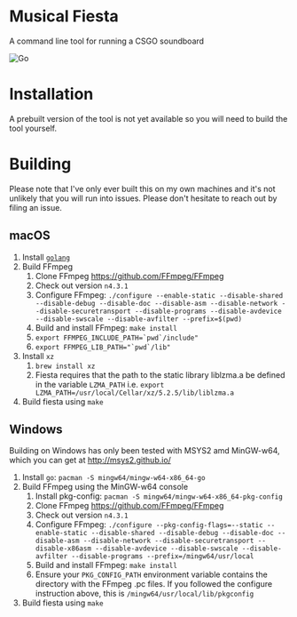 # Musical Fiesta
A command line tool for running a CSGO soundboard

![Go](https://github.com/rpecka/musical-fiesta/workflows/Go/badge.svg?branch=master)

# Installation
A prebuilt version of the tool is not yet available so you will need to build the tool yourself.

# Building
Please note that I've only ever built this on my own machines and it's not unlikely that you will run into issues. Please don't hesitate to reach out by filing an issue.
## macOS
1. Install [`golang`](https://golang.org/dl/)
2. Build FFmpeg
	1. Clone FFmpeg https://github.com/FFmpeg/FFmpeg
	2. Check out version `n4.3.1`
	3. Configure FFmpeg: `./configure --enable-static --disable-shared --disable-debug --disable-doc --disable-asm --disable-network --disable-securetransport --disable-programs --disable-avdevice --disable-swscale --disable-avfilter --prefix=$(pwd)`
	4. Build and install FFmpeg: `make install`
	5. ``export FFMPEG_INCLUDE_PATH=`pwd`/include"``
	6. ``export FFMPEG_LIB_PATH="`pwd`/lib"``
3. Install `xz`
	1. `brew install xz`
	2. Fiesta requires that the path to the static library liblzma.a be defined in the variable `LZMA_PATH` i.e. `export LZMA_PATH=/usr/local/Cellar/xz/5.2.5/lib/liblzma.a`
4. Build fiesta using `make`

## Windows
Building on Windows has only been tested with MSYS2 amd MinGW-w64, which you can get at http://msys2.github.io/

1. Install `go`: `pacman -S mingw64/mingw-w64-x86_64-go`
2. Build FFmpeg using the MinGW-w64 console
	1. Install pkg-config: `pacman -S mingw64/mingw-w64-x86_64-pkg-config`
	2. Clone FFmpeg https://github.com/FFmpeg/FFmpeg
	3. Check out version `n4.3.1`
	4. Configure FFmpeg: `./configure --pkg-config-flags=--static --enable-static --disable-shared --disable-debug --disable-doc --disable-asm --disable-network --disable-securetransport --disable-x86asm --disable-avdevice --disable-swscale --disable-avfilter --disable-programs --prefix=/mingw64/usr/local`
	5. Build and install FFmpeg: `make install`
	6. Ensure your `PKG_CONFIG_PATH` environment variable contains the directory with the FFmpeg .pc files. If you followed the configure instruction above, this is `/mingw64/usr/local/lib/pkgconfig`
3. Build fiesta using `make`
